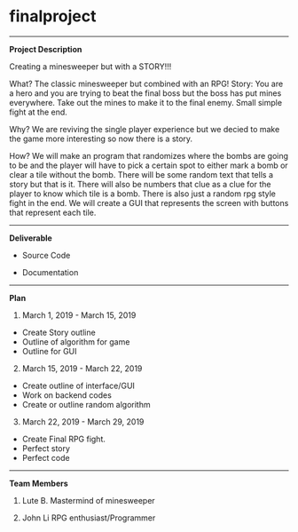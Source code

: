 # finalproject

---

**Project Description**

Creating a minesweeper but with a STORY!!!

What?
The classic minesweeper but combined with an RPG! Story: You are a hero and you are trying to beat the final boss but the boss has put mines everywhere. Take out the mines to make it to the final enemy. Small simple fight at the end. 

Why?
We are reviving the single player experience but we decied to make the game more interesting so now there is a story.

How?
We will make an program that randomizes where the bombs are going to be and the player will have to pick a certain spot to either mark a bomb or clear a tile without the bomb. There will be some random text that tells a story but that is it. There will also be numbers that clue as a clue for the player to know which tile is a bomb. There is also just a random rpg style fight in the end. We will create a GUI that represents the screen with buttons that represent each tile.

---

**Deliverable**
- Source Code

- Documentation

---

**Plan**
1. March 1, 2019 - March 15, 2019
- Create Story outline
- Outline of algorithm for game
- Outline for GUI

2. March 15, 2019 - March 22, 2019
- Create outline of interface/GUI
- Work on backend codes 
- Create or outline random algorithm
	
3. March 22, 2019 - March 29, 2019
- Create Final RPG fight.
- Perfect story
- Perfect code

---

**Team Members**
1. Lute B. 
	Mastermind of minesweeper
	
2. John Li
	RPG enthusiast/Programmer